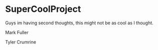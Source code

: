 # SuperCoolProject

Guys im having second thoughts, this might not be as cool as I thought.

Mark Fuller

Tyler Crumrine